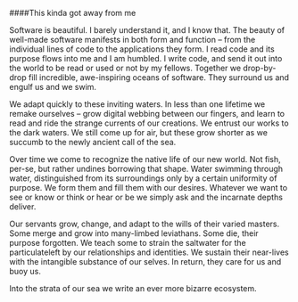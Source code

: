 ####This kinda got away from me

Software is beautiful. I barely understand it, and I know that. The beauty of well-made software  manifests in both form and function – from the individual lines of code to the applications they form. I read code and its purpose flows into me and I am humbled. I write code, and send it out into the world to be read or used or not by my fellows. Together we drop-by-drop fill incredible, awe-inspiring oceans of software. They surround us and engulf us and we swim.

We adapt quickly to these inviting waters. In less than one lifetime we remake ourselves – grow digital webbing between our fingers, and learn to read and ride the strange currents of our creations. We entrust our works to the dark waters. We still come up for air, but these grow shorter as we succumb to the newly ancient call of the sea.

Over time we come to recognize the native life of our new world. Not fish, per-se, but rather undines borrowing that shape. Water swimming through water, distinguished from its surroundings only by a certain uniformity of purpose. We form them and fill them with our desires. Whatever we want to see or know or think or hear or be we simply ask and the incarnate depths deliver.

Our servants grow, change, and adapt to the wills of their varied masters. Some merge and grow into many-limbed leviathans. Some die, their purpose forgotten. We teach some to strain the saltwater for the particulateleft by our relationships and identities. We sustain their near-lives with the intangible substance of our selves. In return, they care for us and buoy us.

Into the strata of our sea we write an ever more bizarre ecosystem. 


